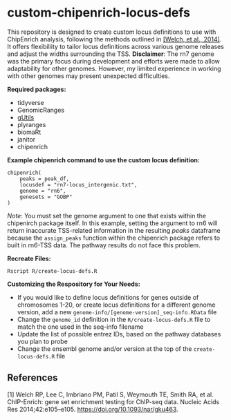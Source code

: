 # custom-chipenrich-locus-defs  
This repository is designed to create custom locus definitions to use with ChipEnrich analysis, following the methods outlined in [[Welch, et al., 2014]](#1). It offers flexibiliity to tailor locus definitions across various genome releases and adjust the widths surrounding the TSS. **Disclaimer**: The rn7 genome was the primary focus during development and efforts were made to allow adaptability for other genomes. However, my limited experience in working with other genomes may present unexpected difficulties.  

**Required packages:**  
- tidyverse
- GenomicRanges
- [gUtils](https://github.com/mskilab-org/gUtils)
- plyranges
- biomaRt
- janitor
- chipenrich

**Example chipenrich command to use the custom locus definition:**  
```
chipenrich(
    peaks = peak_df, 
    locusdef = "rn7-locus_intergenic.txt", 
    genome = "rn6", 
    genesets = "GOBP"
)
```
*Note*: You must set the genome argument to one that exists within the chipenirch package itself. In this example, setting the argument to rn6 will return inaccurate TSS-related information in the resulting *peaks* dataframe because the `assign_peaks` function within the chipenrich package refers to built in rn6-TSS data. The pathway results do not face this problem.  

**Recreate Files:**  
```
Rscript R/create-locus-defs.R 
```

**Customizing the Respository for Your Needs:**
- If you would like to define locus definitions for genes outside of chromosomes 1-20, or create locus definitions for a different genome version, add a new `genome-info/[genome-version]_seq-info.RData` file  
- Change the `genome_id` definition in the `R/create-locus-defs.R` file to match the one used in the seq-info filename  
- Update the list of possible entrez IDs, based on the pathway databases you plan to probe  
- Change the ensembl genome and/or version at the top of the `create-locus-defs.R` file

## References  
<a id="1">[1]</a> 
Welch RP, Lee C, Imbriano PM, Patil S, Weymouth TE, Smith RA, et al. ChIP-Enrich: gene set enrichment testing for ChIP-seq data. Nucleic Acids Res 2014;42:e105–e105. https://doi.org/10.1093/nar/gku463.
